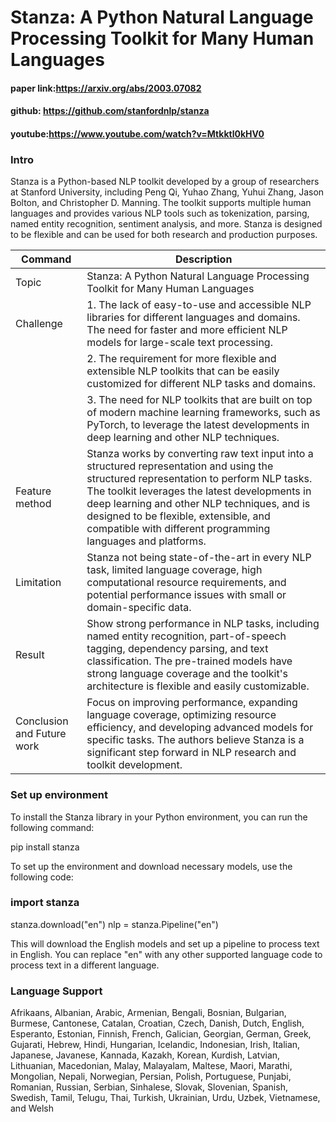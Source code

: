 # Stanza: A Python Natural Language Processing Toolkit for Many Human Languages

#### paper link:https://arxiv.org/abs/2003.07082
#### github: https://github.com/stanfordnlp/stanza
#### youtube:https://www.youtube.com/watch?v=Mtkktl0kHV0

### Intro
Stanza is a Python-based NLP toolkit developed by a group of researchers at Stanford University, including Peng Qi, Yuhao Zhang, Yuhui Zhang, Jason Bolton, and Christopher D. Manning. The toolkit supports multiple human languages and provides various NLP tools such as tokenization, parsing, named entity recognition, sentiment analysis, and more. Stanza is designed to be flexible and can be used for both research and production purposes.

| Command | Description |
| --- | --- |
| Topic | Stanza: A Python Natural Language Processing Toolkit for Many Human Languages |
| Challenge | 1. The lack of easy-to-use and accessible NLP libraries for different languages and domains. The need for faster and more efficient NLP models for large-scale text processing. |
|  | 2. The requirement for more flexible and extensible NLP toolkits that can be easily customized for different NLP tasks and domains. |
|  | 3. The need for NLP toolkits that are built on top of modern machine learning frameworks, such as PyTorch, to leverage the latest developments in deep learning and other NLP techniques. |
| Feature method | Stanza works by converting raw text input into a structured representation and using the structured representation to perform NLP tasks. The toolkit leverages the latest developments in deep learning and other NLP techniques, and is designed to be flexible, extensible, and compatible with different programming languages and platforms. |
| Limitation | Stanza not being state-of-the-art in every NLP task, limited language coverage, high computational resource requirements, and potential performance issues with small or domain-specific data. |
| Result | Show strong performance in NLP tasks, including named entity recognition, part-of-speech tagging, dependency parsing, and text classification. The pre-trained models have strong language coverage and the toolkit's architecture is flexible and easily customizable. |
| Conclusion and Future work | Focus on improving performance, expanding language coverage, optimizing resource efficiency, and developing advanced models for specific tasks. The authors believe Stanza is a significant step forward in NLP research and toolkit development. |

### Set up environment
To install the Stanza library in your Python environment, you can run the following command:

pip install stanza

To set up the environment and download necessary models, use the following code:

### import stanza

stanza.download("en")
nlp = stanza.Pipeline("en")

This will download the English models and set up a pipeline to process text in English. You can replace "en" with any other supported language code to process text in a different language.

### Language Support
Afrikaans, Albanian, Arabic, Armenian, Bengali, Bosnian, Bulgarian, Burmese, Cantonese, Catalan, Croatian, Czech, Danish, Dutch, English, Esperanto, Estonian, Finnish, French, Galician, Georgian, German, Greek, Gujarati, Hebrew, Hindi, Hungarian, Icelandic, Indonesian, Irish, Italian, Japanese, Javanese, Kannada, Kazakh, Korean, Kurdish, Latvian, Lithuanian, Macedonian, Malay, Malayalam, Maltese, Maori, Marathi, Mongolian, Nepali, Norwegian, Persian, Polish, Portuguese, Punjabi, Romanian, Russian, Serbian, Sinhalese, Slovak, Slovenian, Spanish, Swedish, Tamil, Telugu, Thai, Turkish, Ukrainian, Urdu, Uzbek, Vietnamese, and Welsh





